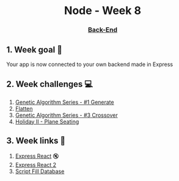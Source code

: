 <h1 align="center">Node - Week 8</h1>
<h3 align="center"><a href="https://www.techopedia.com/definition/29568/back-end-developer" target="_blank">Back-End</a></h3>

## 1. Week goal 🏁
<p>Your app is now connected to your own backend made in Express</p>

## 2. Week challenges 💻
1. [Genetic Algorithm Series - #1 Generate](https://www.codewars.com/kata/567d609f1c16d7369c000008)
2. [Flatten](https://www.codewars.com/kata/5250a89b1625e5decd000413)
3. [Genetic Algorithm Series - #3 Crossover](https://www.codewars.com/kata/genetic-algorithm-series-number-3-crossover)
4. [Holiday II - Plane Seating](https://www.codewars.com/kata/57e8f757085f7c7d6300009a)

## 3. Week links 🔗
1. [Express React](https://www.youtube.com/watch?v=Ld4OGwpQ2Yk) 🔇
2. [Express React 2](https://www.youtube.com/watch?v=M53VqNtioxE)
3. [Script Fill Database](https://github.com/yosefmarr/scriptDataBase)
